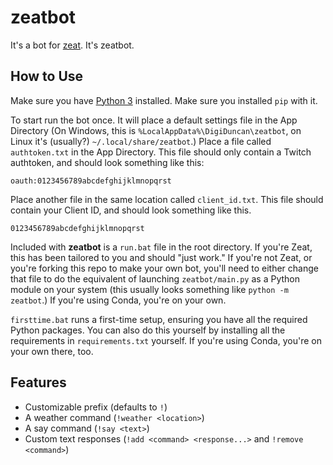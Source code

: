 # zeatbot
It's a bot for [zeat](http://www.twitch.tv/zeat). It's zeatbot.

## How to Use
Make sure you have [Python 3](https://www.python.org/downloads/) installed. Make sure you installed `pip` with it.

To start run the bot once. It will place a default settings file in the App Directory (On Windows, this is `%LocalAppData%\DigiDuncan\zeatbot`, on Linux it's (usually?) `~/.local/share/zeatbot`.)
Place a file called `authtoken.txt` in the App Directory. This file should only contain a Twitch authtoken, and should look something like this:
```
oauth:0123456789abcdefghijklmnopqrst
```
Place another file in the same location called `client_id.txt`. This file should contain your Client ID, and should look something like this.
```
0123456789abcdefghijklmnopqrst
```

Included with **zeatbot** is a `run.bat` file in the root directory. If you're Zeat, this has been tailored to you and should "just work." If you're not Zeat, or you're forking this repo to make your own bot, you'll need to either change that file to do the equivalent of launching `zeatbot/main.py` as a Python module on your system (this usually looks something like `python -m zeatbot`.) If you're using Conda, you're on your own.

`firsttime.bat` runs a first-time setup, ensuring you have all the required Python packages. You can also do this yourself by installing all the requirements in `requirements.txt` yourself. If you're using Conda, you're on your own there, too.

## Features
* Customizable prefix (defaults to `!`)
* A weather command (`!weather <location>`)
* A say command (`!say <text>`)
* Custom text responses (`!add <command> <response...>` and `!remove <command>`)
